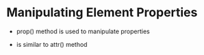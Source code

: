 # Manipulating Element Properties

- prop() method is used to manipulate properties

- is similar to attr() method

